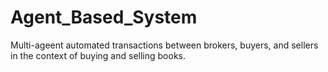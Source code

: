 # Agent_Based_System
Multi-ageent automated transactions between brokers, buyers, and sellers in the context of buying and selling books. 
